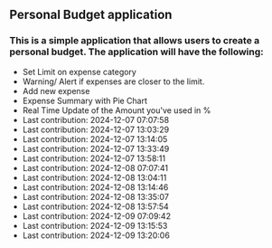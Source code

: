 ## Personal Budget application

### This is a simple application that allows users to create a personal budget. The application will have the following:

- Set Limit on expense category
- Warning/ Alert if expenses are closer to the limit.
- Add new expense
- Expense Summary with Pie Chart
- Real Time Update of the Amount you've used in %
- Last contribution: 2024-12-07 07:07:58
- Last contribution: 2024-12-07 13:03:29
- Last contribution: 2024-12-07 13:14:05
- Last contribution: 2024-12-07 13:33:49
- Last contribution: 2024-12-07 13:58:11
- Last contribution: 2024-12-08 07:07:41
- Last contribution: 2024-12-08 13:04:11
- Last contribution: 2024-12-08 13:14:46
- Last contribution: 2024-12-08 13:35:07
- Last contribution: 2024-12-08 13:57:54
- Last contribution: 2024-12-09 07:09:42
- Last contribution: 2024-12-09 13:15:53
- Last contribution: 2024-12-09 13:20:06
